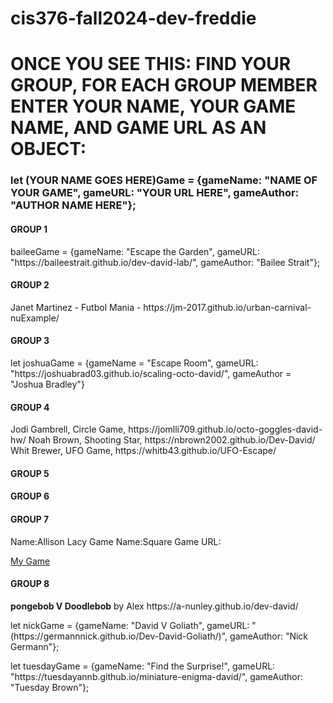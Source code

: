 # cis376-fall2024-dev-freddie


<h1> <strong> ONCE YOU SEE THIS: </strong>
FIND YOUR GROUP, <STRONG> FOR EACH GROUP MEMBER </STRONG> ENTER YOUR NAME, YOUR GAME NAME, AND GAME URL <strong> AS AN OBJECT: </strong> </h1>

<h3> let <strong>(YOUR NAME GOES HERE)</STRONG>Game = {gameName: "NAME OF YOUR GAME", gameURL: "YOUR URL HERE", gameAuthor: "AUTHOR NAME HERE"}; </h3>
<H4> GROUP 1 </H4>
<p> baileeGame = {gameName: "Escape the Garden", gameURL: "https://baileestrait.github.io/dev-david-lab/", gameAuthor: "Bailee Strait"}; </p>

<H4> GROUP 2 </H4>
<p> Janet Martinez - Futbol Mania - https://jm-2017.github.io/urban-carnival-nuExample/ </p>



<H4> GROUP 3 </H4>
<p>let joshuaGame = {gameName = "Escape Room", gameURL: "https://joshuabrad03.github.io/scaling-octo-david/", gameAuthor = "Joshua Bradley"}</p>

<H4> GROUP 4 </H4>
Jodi Gambrell, Circle Game, https://jomlli709.github.io/octo-goggles-david-hw/
Noah Brown, Shooting Star, https://nbrown2002.github.io/Dev-David/
Whit Brewer, UFO Game, https://whitb43.github.io/UFO-Escape/

<H4> GROUP 5 </H4>


<H4> GROUP 6 </H4>


<H4> GROUP 7 </H4>
<p>Name:Allison Lacy Game Name:Square Game URL: </p>
<a href="https://allisonlacy.github.io/alligamerepo/">My Game</a>

<H4> GROUP 8 </H4>
<p><b>pongebob V Doodlebob</b> by Alex https://a-nunley.github.io/dev-david/</p>
<p> let nickGame = {gameName: "David V Goliath", gameURL: "(https://germannnick.github.io/Dev-David-Goliath/)", gameAuthor: "Nick Germann"}; </p>
<p> let tuesdayGame = {gameName: "Find the Surprise!", gameURL: "https://tuesdayannb.github.io/miniature-enigma-david/", gameAuthor: "Tuesday Brown"}; </p>
